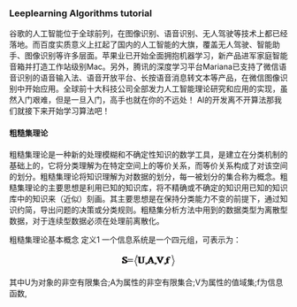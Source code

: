 ### Leeplearning Algorithms tutorial
谷歌的人工智能位于全球前列，在图像识别、语音识别、无人驾驶等技术上都已经落地。而百度实质意义上扛起了国内的人工智能的大旗，覆盖无人驾驶、智能助手、图像识别等许多层面。苹果业已开始全面拥抱机器学习，新产品进军家庭智能音箱并打造工作站级别Mac。另外，腾讯的深度学习平台Mariana已支持了微信语音识别的语音输入法、语音开放平台、长按语音消息转文本等产品，在微信图像识别中开始应用。全球前十大科技公司全部发力人工智能理论研究和应用的实现，虽然入门艰难，但是一旦入门，高手也就在你的不远处！
AI的开发离不开算法那我们就接下来开始学习算法吧！

#### 粗糙集理论
粗糙集理论是一种新的处理模糊和不确定性知识的数学工具，是建立在分类机制的基础上的，它将分类理解为在特定空间上的等价关系，而等价关系构成了对该空间的划分。粗糙集理论将知识理解为对数据的划分，每一被划分的集合称为概念。粗糙集理论的主要思想是利用已知的知识库，将不精确或不确定的知识用已知的知识库中的知识来（近似）刻画。其主要思想是在保持分类能力不变的前提下，通过知识约简，导出问题的决策或分类规则。粗糙集分析方法中用到的数据类型为离散型数据，对于连续型数据必须在处理前离散化。


粗糙集理论基本概念
定义1 一个信息系统是一个四元组，可表示为：

<p align="center">
<img width="100" align="center" src="../../images/30.jpg" />
</p>

 其中U为对象的非空有限集合;A为属性的非空有限集合;V为属性的值域集;f为信息函数,
